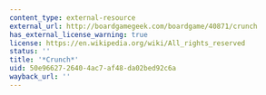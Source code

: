 ```yaml
---
content_type: external-resource
external_url: http://boardgamegeek.com/boardgame/40871/crunch
has_external_license_warning: true
license: https://en.wikipedia.org/wiki/All_rights_reserved
status: ''
title: '*Crunch*'
uid: 50e96627-2640-4ac7-af48-da02bed92c6a
wayback_url: ''
---
```

